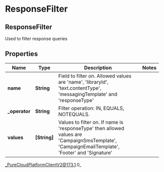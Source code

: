 # ResponseFilter

## ResponseFilter
Used to filter response queries

## Properties

|Name | Type | Description | Notes|
|------------ | ------------- | ------------- | -------------|
| **name** | **String** | Field to filter on. Allowed values are &#39;name&#39;, &#39;libraryId&#39;, &#39;text.contentType&#39;, &#39;messagingTemplate&#39; and &#39;responseType&#39; | |
| **_operator** | **String** | Filter operation: IN, EQUALS, NOTEQUALS. | |
| **values** | **[String]** | Values to filter on. If name is &#39;responseType&#39; then allowed values are &#39;CampaignSmsTemplate&#39;, &#39;CampaignEmailTemplate&#39;, &#39;Footer&#39; and &#39;Signature&#39; | |



_PureCloudPlatformClientV2@173.1.0_
